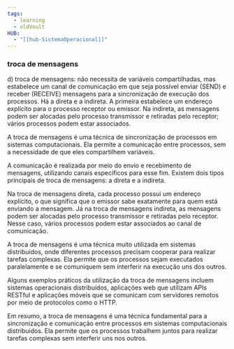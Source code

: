 ```yaml
---
tags:
  - learning
  - oldVoult
HUB:
  - "[[hub-SistemaOperacional]]"
---
```

### troca de mensagens

d) troca de mensagens: não necessita de variáveis compartilhadas, mas estabelece um canal de comunicação em que seja possível enviar (SEND) e receber (RECEIVE) mensagens para a sincronização de execução dos processos. Há a direta e a indireta. A primeira estabelece um endereço explícito para o processo receptor ou emissor. Na indireta, as mensagens podem ser alocadas pelo processo transmissor e retiradas pelo receptor; vários processos podem estar associados.



A troca de mensagens é uma técnica de sincronização de processos em sistemas computacionais. Ela permite a comunicação entre processos, sem a necessidade de que eles compartilhem variáveis.

A comunicação é realizada por meio do envio e recebimento de mensagens, utilizando canais específicos para esse fim. Existem dois tipos principais de troca de mensagens: a direta e a indireta.

Na troca de mensagens direta, cada processo possui um endereço explícito, o que significa que o emissor sabe exatamente para quem está enviando a mensagem. Já na troca de mensagens indireta, as mensagens podem ser alocadas pelo processo transmissor e retiradas pelo receptor. Nesse caso, vários processos podem estar associados ao canal de comunicação.

A troca de mensagens é uma técnica muito utilizada em sistemas distribuídos, onde diferentes processos precisam cooperar para realizar tarefas complexas. Ela permite que os processos sejam executados paralelamente e se comuniquem sem interferir na execução uns dos outros.

Alguns exemplos práticos da utilização da troca de mensagens incluem sistemas operacionais distribuídos, aplicações web que utilizam APIs RESTful e aplicações móveis que se comunicam com servidores remotos por meio de protocolos como o HTTP.

Em resumo, a troca de mensagens é uma técnica fundamental para a sincronização e comunicação entre processos em sistemas computacionais distribuídos. Ela permite que os processos trabalhem juntos para realizar tarefas complexas sem interferir uns nos outros.
